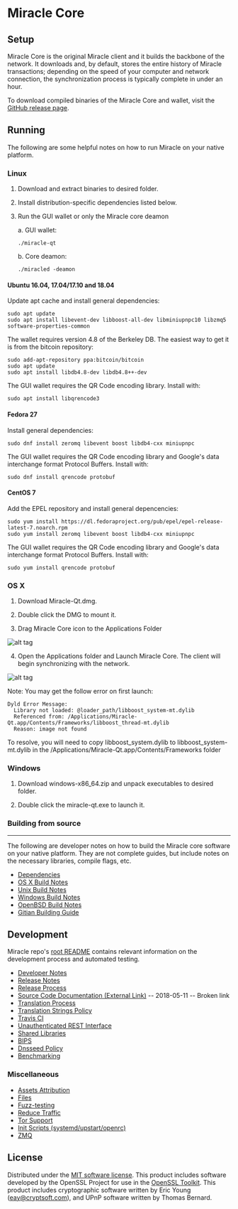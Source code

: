 Miracle Core
==============

Setup
---------------------
Miracle Core is the original Miracle client and it builds the backbone of the network. It downloads and, by default, stores the entire history of Miracle transactions; depending on the speed of your computer and network connection, the synchronization process is typically complete in under an hour.

To download compiled binaries of the Miracle Core and wallet, visit the [GitHub release page](https://github.com/Miracle/Miracle/releases).

Running
---------------------
The following are some helpful notes on how to run Miracle on your native platform.

### Linux

1) Download and extract binaries to desired folder.

2) Install distribution-specific dependencies listed below.

3) Run the GUI wallet or only the Miracle core deamon

   a. GUI wallet:
   
   `./miracle-qt`

   b. Core deamon:
   
   `./miracled -deamon`

#### Ubuntu 16.04, 17.04/17.10 and 18.04

Update apt cache and install general dependencies:

```
sudo apt update
sudo apt install libevent-dev libboost-all-dev libminiupnpc10 libzmq5 software-properties-common
```

The wallet requires version 4.8 of the Berkeley DB. The easiest way to get it is from the bitcoin repository: 

```
sudo add-apt-repository ppa:bitcoin/bitcoin
sudo apt update
sudo apt install libdb4.8-dev libdb4.8++-dev
```

The GUI wallet requires the QR Code encoding library. Install with:

`sudo apt install libqrencode3`

#### Fedora 27

Install general dependencies:

`sudo dnf install zeromq libevent boost libdb4-cxx miniupnpc`

The GUI wallet requires the QR Code encoding library and Google's data interchange format Protocol Buffers. Install with:

`sudo dnf install qrencode protobuf`

#### CentOS 7

Add the EPEL repository and install general depencencies:

```
sudo yum install https://dl.fedoraproject.org/pub/epel/epel-release-latest-7.noarch.rpm
sudo yum install zeromq libevent boost libdb4-cxx miniupnpc
```

The GUI wallet requires the QR Code encoding library and Google's data interchange format Protocol Buffers. Install with:

`sudo yum install qrencode protobuf`

### OS X

1) Download Miracle-Qt.dmg.

2) Double click the DMG to mount it. 

3) Drag Miracle Core icon to the Applications Folder

![alt tag](https://i.imgur.com/DC3qvhb.png)

4) Open the Applications folder and Launch Miracle Core. The client will begin synchronizing with the network.

![alt tag](https://i.imgur.com/4HRJhZk.png)

Note: You may get the follow error on first launch:
```
Dyld Error Message:
  Library not loaded: @loader_path/libboost_system-mt.dylib
  Referenced from: /Applications/Miracle-Qt.app/Contents/Frameworks/libboost_thread-mt.dylib
  Reason: image not found
```
To resolve, you will need to copy libboost_system.dylib to libboost_system-mt.dylib in the /Applications/Miracle-Qt.app/Contents/Frameworks folder

### Windows

1) Download windows-x86_64.zip and unpack executables to desired folder.

2) Double click the miracle-qt.exe to launch it.

### Building from source
---------------------
The following are developer notes on how to build the Miracle core software on your native platform. They are not complete guides, but include notes on the necessary libraries, compile flags, etc.

- [Dependencies](https://github.com/Miracle/Miracle/tree/master/doc/dependencies.md)
- [OS X Build Notes](https://github.com/Miracle/Miracle/tree/master/doc/build-osx.md)
- [Unix Build Notes](https://github.com/Miracle/Miracle/tree/master/doc/build-unix.md)
- [Windows Build Notes](https://github.com/Miracle/Miracle/tree/master/doc/build-windows.md)
- [OpenBSD Build Notes](https://github.com/Miracle/Miracle/tree/master/doc/build-openbsd.md)
- [Gitian Building Guide](https://github.com/Miracle/Miracle/tree/master/doc/gitian-building.md)

Development
---------------------
Miracle repo's [root README](https://github.com/Miracle/Miracle/blob/master/README.md) contains relevant information on the development process and automated testing.

- [Developer Notes](https://github.com/Miracle/Miracle/blob/master/doc/developer-notes.md)
- [Release Notes](https://github.com/Miracle/Miracle/blob/master/doc/release-notes.md)
- [Release Process](https://github.com/Miracle/Miracle/blob/master/doc/release-process.md)
- [Source Code Documentation (External Link)](https://dev.visucore.com/miracle/doxygen/) -- 2018-05-11 -- Broken link
- [Translation Process](https://github.com/Miracle/Miracle/blob/master/doc/translation_process.md)
- [Translation Strings Policy](https://github.com/Miracle/Miracle/blob/master/doc/translation_strings_policy.md)
- [Travis CI](https://github.com/Miracle/Miracle/blob/master/doc/travis-ci.md)
- [Unauthenticated REST Interface](https://github.com/Miracle/Miracle/blob/master/doc/REST-interface.md)
- [Shared Libraries](https://github.com/Miracle/Miracle/blob/master/doc/shared-libraries.md)
- [BIPS](https://github.com/Miracle/Miracle/blob/master/doc/bips.md)
- [Dnsseed Policy](https://github.com/Miracle/Miracle/blob/master/doc/dnsseed-policy.md)
- [Benchmarking](https://github.com/Miracle/Miracle/blob/master/doc/benchmarking.md)

### Miscellaneous
- [Assets Attribution](https://github.com/Miracle/Miracle/blob/master/doc/assets-attribution.md)
- [Files](https://github.com/Miracle/Miracle/blob/master/doc/files.md)
- [Fuzz-testing](https://github.com/Miracle/Miracle/blob/master/doc/fuzzing.md)
- [Reduce Traffic](https://github.com/Miracle/Miracle/blob/master/doc/reduce-traffic.md)
- [Tor Support](https://github.com/Miracle/Miracle/blob/master/doc/tor.md)
- [Init Scripts (systemd/upstart/openrc)](https://github.com/Miracle/Miracle/blob/master/doc/init.md)
- [ZMQ](https://github.com/Miracle/Miracle/blob/master/doc/zmq.md)

License
---------------------
Distributed under the [MIT software license](https://github.com/Miracle/Miracle/blob/master/COPYING).
This product includes software developed by the OpenSSL Project for use in the [OpenSSL Toolkit](https://www.openssl.org/). This product includes
cryptographic software written by Eric Young ([eay@cryptsoft.com](mailto:eay@cryptsoft.com)), and UPnP software written by Thomas Bernard.
